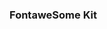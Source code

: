 ### FontaweSome Kit

<script src="https://kit.fontawesome.com/457c559c3c.js" crossorigin="anonymous"></script>

